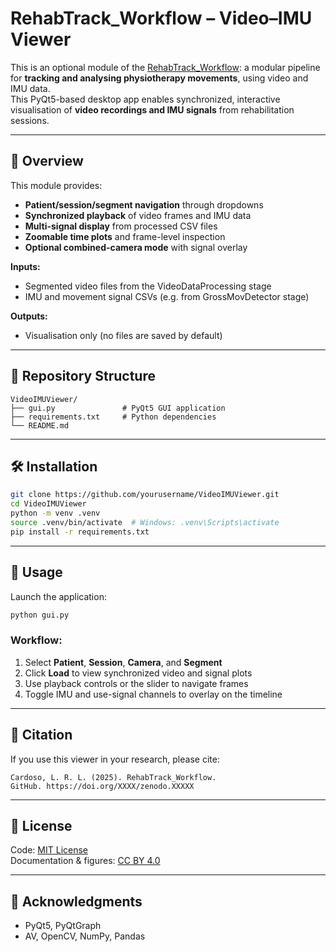 # RehabTrack_Workflow – Video–IMU Viewer

This is an optional module of the [RehabTrack_Workflow](https://github.com/lrlcardoso/RehabTrack_Workflow): a modular pipeline for **tracking and analysing physiotherapy movements**, using video and IMU data.  
This PyQt5-based desktop app enables synchronized, interactive visualisation of **video recordings and IMU signals** from rehabilitation sessions.

---

## 📌 Overview

This module provides:
- **Patient/session/segment navigation** through dropdowns
- **Synchronized playback** of video frames and IMU data
- **Multi-signal display** from processed CSV files
- **Zoomable time plots** and frame-level inspection
- **Optional combined-camera mode** with signal overlay

**Inputs:**
- Segmented video files from the VideoDataProcessing stage
- IMU and movement signal CSVs (e.g. from GrossMovDetector stage)

**Outputs:**
- Visualisation only (no files are saved by default)

---

## 📂 Repository Structure

```
VideoIMUViewer/
├── gui.py               # PyQt5 GUI application
├── requirements.txt     # Python dependencies
└── README.md
```

---

## 🛠 Installation

```bash
git clone https://github.com/yourusername/VideoIMUViewer.git
cd VideoIMUViewer
python -m venv .venv
source .venv/bin/activate  # Windows: .venv\Scripts\activate
pip install -r requirements.txt
```

---

## 🚀 Usage

Launch the application:
```bash
python gui.py
```

### Workflow:
1. Select **Patient**, **Session**, **Camera**, and **Segment**
2. Click **Load** to view synchronized video and signal plots
3. Use playback controls or the slider to navigate frames
4. Toggle IMU and use-signal channels to overlay on the timeline

---

## 📖 Citation

If you use this viewer in your research, please cite:
```
Cardoso, L. R. L. (2025). RehabTrack_Workflow. 
GitHub. https://doi.org/XXXX/zenodo.XXXXX
```

---

## 📝 License

Code: [MIT License](LICENSE)  
Documentation & figures: [CC BY 4.0](LICENSE-docs)

---

## 🤝 Acknowledgments

- PyQt5, PyQtGraph  
- AV, OpenCV, NumPy, Pandas